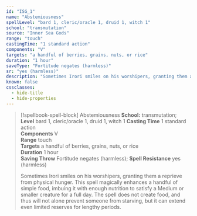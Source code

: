 ```yaml
---
id: "ISG_1"
name: "Abstemiousness"
spellLevel: "bard 1, cleric/oracle 1, druid 1, witch 1"
school: "transmutation"
source: "Inner Sea Gods"
range: "touch"
castingTime: "1 standard action"
components: "V"
targets: "a handful of berries, grains, nuts, or rice"
duration: "1 hour"
saveType: "Fortitude negates (harmless)"
sr: "yes (harmless)"
description: "Sometimes Irori smiles on his worshipers, granting them a reprieve from physical hunger. This spell magically enhances a handful of simple food, imbuing it with enough nutrition to satisfy a Medium or smaller creature for a full day. The spell does not create food, and thus will not alone prevent someone from starving, but it can extend even limited reserves for lengthy periods."
known: false
cssclasses:
  - hide-title
  - hide-properties
---
```


> [!spellbook-spell-block] Abstemiousness
> **School:** transmutation; **Level** bard 1, cleric/oracle 1, druid 1, witch 1
> **Casting Time** 1 standard action  
> **Components** V  
> **Range** touch  
> **Targets** a handful of berries, grains, nuts, or rice  
> **Duration** 1 hour  
> **Saving Throw** Fortitude negates (harmless); **Spell Resistance** yes (harmless)
> 
> Sometimes Irori smiles on his worshipers, granting them a reprieve from physical hunger. This spell magically enhances a handful of simple food, imbuing it with enough nutrition to satisfy a Medium or smaller creature for a full day. The spell does not create food, and thus will not alone prevent someone from starving, but it can extend even limited reserves for lengthy periods.